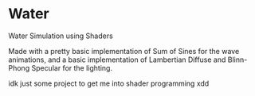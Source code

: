 # Water
 Water Simulation using Shaders

 Made with a pretty basic implementation of Sum of Sines for the wave animations, and a basic implementation of Lambertian Diffuse and Blinn-Phong Specular for the lighting.

 idk just some project to get me into shader programming xdd